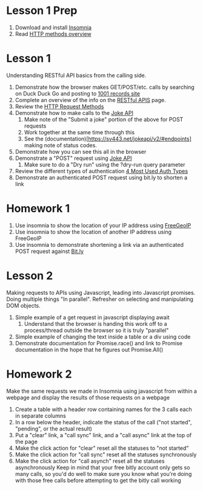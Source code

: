 # Lesson 1 Prep
1. Download and install [Insomnia](https://insomnia.rest/download) 
1. Read [HTTP methods overview](https://assertible.com/blog/7-http-methods-every-web-developer-should-know-and-how-to-test-them)

# Lesson 1
Understanding RESTful API basics from the calling side.

1. Demonstrate how the browser makes GET/POST/etc. calls by searching on Duck Duck Go and posting to [1001 records site](https://1001albumsgenerator.com/hattar/history)
1. Complete an overview of the info on the [RESTful APIS](http://avaldes.com/best-practices-for-restful-api-design/) page.
1. Review the [HTTP Request Methods](https://www.w3schools.com/tags/ref_httpmethods.asp)
1. Demonstrate how to make calls to the [Joke API](https://sv443.net/jokeapi/v2/)
    1. Make note of the "Submit a joke" portion of the above for POST requests
    1. Work together at the same time through this
    1. See the (documentation)[https://sv443.net/jokeapi/v2/#endpoints] making note of status codes.
1. Demonstrate how you can see this all in the browser
1. Demonstrate a "POST" request using [Joke API](https://sv443.net/jokeapi/v2/#submit-endpoint)
    1. Make sure to do a "Dry run" using the ?dry-run query parameter
1. Review the different types of authentication [4 Most Used Auth Types](https://blog.restcase.com/4-most-used-rest-api-authentication-methods/)
1. Demonstrate an authenticated POST request using bit.ly to shorten a link

# Homework 1
1. Use insomnia to show the location of your IP address using [FreeGeoIP](https://freegeoip.app/)
1. Use insomnia to show the location of another IP address using FreeGeoIP
1. Use insomnia to demonstrate shortening a link via an authenticated POST request against [Bit.ly](https://dev.bitly.com/api-reference/)

# Lesson 2
Making requests to APIs using Javascript, leading into Javascript promises. Doing multiple things "In parallel". Refresher on selecting and manipulating DOM objects.
1. Simple example of a get request in javascript displaying await
    1. Understand that the browser is handing this work off to a process/thread outside the browser so it is truly "parallel"
1. Simple example of changing the text inside a table or a div using code
1. Demonstrate documentation for Promise.race() and link to Promise documentation in the hope that he figures out Promise.All()


# Homework 2
Make the same requests we made in Insomnia using javascript from within a webpage and display the results of those requests on a webpage 
1. Create a table with a header row containing names for the 3 calls each in separate columns
1. In a row below the header, indicate the status of the call ("not started", "pending", or the actual result)
1. Put a "clear" link, a "call sync" link, and a "call async" link at the top of the page
1. Make the click action for "clear" reset all the statuses to "not started"
1. Make the click action for "call sync" reset all the statuses synchronously 
1. Make the click action for "call asynch" reset all the statuses asynchronously
Keep in mind that your free bitly account only gets so many calls, so you'd do well to make sure you know what you're doing with those free calls before attempting to get the bitly call working

